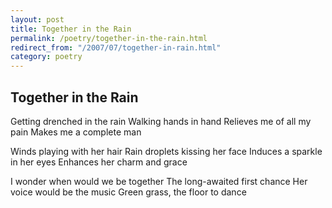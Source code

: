 ```yaml
---
layout: post
title: Together in the Rain
permalink: /poetry/together-in-the-rain.html
redirect_from: "/2007/07/together-in-rain.html"
category: poetry
---
```


Together in the Rain
--------------------

Getting drenched in the rain
Walking hands in hand
Relieves me of all my pain
Makes me a complete man

Winds playing with her hair
Rain droplets kissing her face
Induces a sparkle in her eyes
Enhances her charm and grace

I wonder when would we be together
The long-awaited first chance
Her voice would be the music
Green grass, the floor to dance
